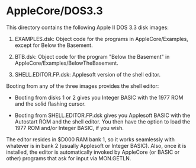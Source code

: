 AppleCore/DOS3.3
================

This directory contains the following Apple II DOS 3.3 disk images:

1.  EXAMPLES.dsk: Object code for the programs in AppleCore/Examples,
    except for Below the Basement.

2.  BTB.dsk: Object code for the program "Below the Basement" in
    AppleCore/Examples/BelowTheBasement.

3.  SHELL.EDITOR.FP.dsk: Applesoft version of the shell editor.

Booting from any of the three images provides the shell editor:

  - Booting from disks 1 or 2 gives you Integer BASIC with the 1977
    ROM and the solid flashing cursor.

  - Booting from SHELL.EDITOR.FP.dsk gives you Applesoft BASIC with
    the Autostart ROM and the shell editor.  You then have the option
    to load the 1977 ROM and/or Integer BASIC, if you wish.

The editor resides in $D000 RAM bank 1, so it works seamlessly with
whatever is in bank 2 (usually Applesoft or Integer BASIC).  Also,
once it is installed, the editor is automatically invoked by AppleCore
(or BASIC or other) programs that ask for input via MON.GETLN.


